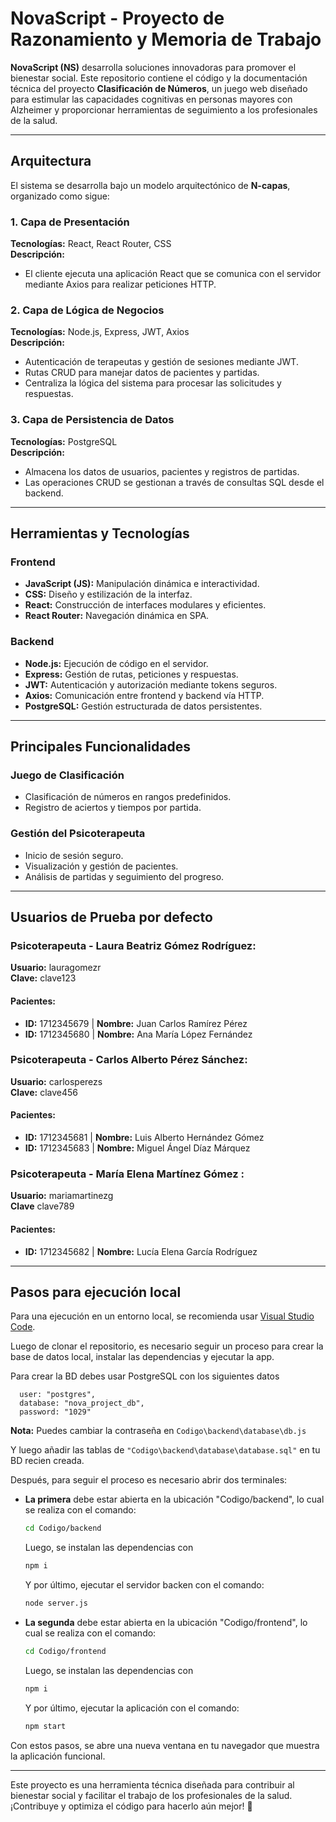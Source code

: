 # NovaScript - Proyecto de Razonamiento y Memoria de Trabajo  

**NovaScript (NS)** desarrolla soluciones innovadoras para promover el bienestar social. Este repositorio contiene el código y la documentación técnica del proyecto **Clasificación de Números**, un juego web diseñado para estimular las capacidades cognitivas en personas mayores con Alzheimer y proporcionar herramientas de seguimiento a los profesionales de la salud.  

---

## Arquitectura  

El sistema se desarrolla bajo un modelo arquitectónico de **N-capas**, organizado como sigue:  

### 1. Capa de Presentación  
**Tecnologías:** React, React Router, CSS  
**Descripción:**  
- El cliente ejecuta una aplicación React que se comunica con el servidor mediante Axios para realizar peticiones HTTP.  

### 2. Capa de Lógica de Negocios  
**Tecnologías:** Node.js, Express, JWT, Axios  
**Descripción:**  
- Autenticación de terapeutas y gestión de sesiones mediante JWT.  
- Rutas CRUD para manejar datos de pacientes y partidas.  
- Centraliza la lógica del sistema para procesar las solicitudes y respuestas.  

### 3. Capa de Persistencia de Datos  
**Tecnologías:** PostgreSQL  
**Descripción:**  
- Almacena los datos de usuarios, pacientes y registros de partidas.  
- Las operaciones CRUD se gestionan a través de consultas SQL desde el backend.  

---

## Herramientas y Tecnologías  

### Frontend  
- **JavaScript (JS):** Manipulación dinámica e interactividad.  
- **CSS:** Diseño y estilización de la interfaz.  
- **React:** Construcción de interfaces modulares y eficientes.  
- **React Router:** Navegación dinámica en SPA.  

### Backend  
- **Node.js:** Ejecución de código en el servidor.  
- **Express:** Gestión de rutas, peticiones y respuestas.  
- **JWT:** Autenticación y autorización mediante tokens seguros.  
- **Axios:** Comunicación entre frontend y backend vía HTTP.  
- **PostgreSQL:** Gestión estructurada de datos persistentes.  

---

## Principales Funcionalidades  

### Juego de Clasificación  
- Clasificación de números en rangos predefinidos.  
- Registro de aciertos y tiempos por partida.  

### Gestión del Psicoterapeuta  
- Inicio de sesión seguro.  
- Visualización y gestión de pacientes.  
- Análisis de partidas y seguimiento del progreso.  

---

## Usuarios de Prueba por defecto
  
### Psicoterapeuta - Laura Beatriz Gómez Rodríguez:
**Usuario:** lauragomezr  
**Clave:** clave123  
#### Pacientes:  
- **ID:** 1712345679 | **Nombre:** Juan Carlos Ramírez Pérez  
- **ID:** 1712345680 | **Nombre:** Ana María López Fernández  

### Psicoterapeuta - Carlos Alberto Pérez Sánchez:
**Usuario:** carlosperezs  
**Clave:** clave456  
#### Pacientes:  
- **ID:** 1712345681 | **Nombre:** Luis Alberto Hernández Gómez  
- **ID:** 1712345683 | **Nombre:** Miguel Ángel Díaz Márquez  

### Psicoterapeuta - María Elena Martínez Gómez  :
**Usuario:** mariamartinezg  
**Clave** clave789  
#### Pacientes:  
- **ID:** 1712345682 | **Nombre:** Lucía Elena García Rodríguez  

---

## Pasos para ejecución local

Para una ejecución en un entorno local, se recomienda usar [Visual Studio Code](https://code.visualstudio.com/download).  

Luego de clonar el repositorio, es necesario seguir un proceso para crear la base de datos local, instalar las dependencias y ejecutar la app. 

Para crear la BD debes usar PostgreSQL con los siguientes datos

``` JS
  user: "postgres",
  database: "nova_project_db",
  password: "1029"
```

**Nota:** Puedes cambiar la contraseña en ```Codigo\backend\database\db.js```

Y luego añadir las tablas de ```"Codigo\backend\database\database.sql"``` en tu BD recien creada.

Después, para seguir el proceso es necesario abrir dos terminales:

- **La primera** debe estar abierta en la ubicación "Codigo/backend", lo cual se realiza con el comando:  

    ```bash
    cd Codigo/backend
    ```

    Luego, se instalan las dependencias con

    ```bash
    npm i
    ```

    Y por último, ejecutar el servidor backen con el comando:

    ```bash
    node server.js
    ```

- **La segunda** debe estar abierta en la ubicación "Codigo/frontend", lo cual se realiza con el comando:  

    ```bash
    cd Codigo/frontend
    ```

    Luego, se instalan las dependencias con

    ```bash
    npm i
    ```

    Y por último, ejecutar la aplicación con el comando:

    ```bash
    npm start
    ```

Con estos pasos, se abre una nueva ventana en tu navegador que muestra la aplicación funcional.

---

Este proyecto es una herramienta técnica diseñada para contribuir al bienestar social y facilitar el trabajo de los profesionales de la salud.  
¡Contribuye y optimiza el código para hacerlo aún mejor! 🚀  
